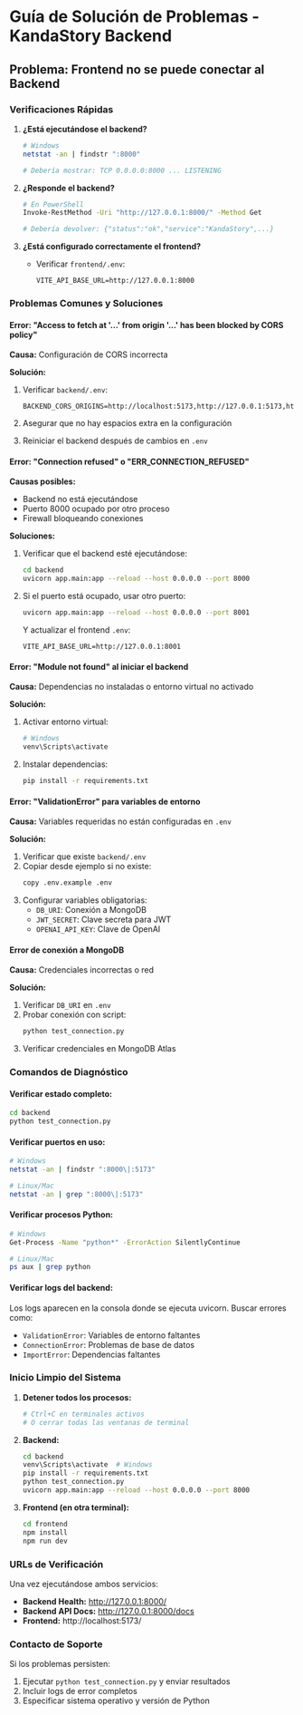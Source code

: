 # Guía de Solución de Problemas - KandaStory Backend

## Problema: Frontend no se puede conectar al Backend

### Verificaciones Rápidas

1. **¿Está ejecutándose el backend?**
   ```bash
   # Windows
   netstat -an | findstr ":8000"
   
   # Debería mostrar: TCP 0.0.0.0:8000 ... LISTENING
   ```

2. **¿Responde el backend?**
   ```bash
   # En PowerShell
   Invoke-RestMethod -Uri "http://127.0.0.1:8000/" -Method Get
   
   # Debería devolver: {"status":"ok","service":"KandaStory",...}
   ```

3. **¿Está configurado correctamente el frontend?**
   - Verificar `frontend/.env`:
     ```env
     VITE_API_BASE_URL=http://127.0.0.1:8000
     ```

### Problemas Comunes y Soluciones

#### Error: "Access to fetch at '...' from origin '...' has been blocked by CORS policy"

**Causa:** Configuración de CORS incorrecta

**Solución:**
1. Verificar `backend/.env`:
   ```env
   BACKEND_CORS_ORIGINS=http://localhost:5173,http://127.0.0.1:5173,http://localhost:5174,http://127.0.0.1:5174
   ```

2. Asegurar que no hay espacios extra en la configuración

3. Reiniciar el backend después de cambios en `.env`

#### Error: "Connection refused" o "ERR_CONNECTION_REFUSED"

**Causas posibles:**
- Backend no está ejecutándose
- Puerto 8000 ocupado por otro proceso
- Firewall bloqueando conexiones

**Soluciones:**
1. Verificar que el backend esté ejecutándose:
   ```bash
   cd backend
   uvicorn app.main:app --reload --host 0.0.0.0 --port 8000
   ```

2. Si el puerto está ocupado, usar otro puerto:
   ```bash
   uvicorn app.main:app --reload --host 0.0.0.0 --port 8001
   ```
   Y actualizar el frontend `.env`:
   ```env
   VITE_API_BASE_URL=http://127.0.0.1:8001
   ```

#### Error: "Module not found" al iniciar el backend

**Causa:** Dependencias no instaladas o entorno virtual no activado

**Solución:**
1. Activar entorno virtual:
   ```bash
   # Windows
   venv\Scripts\activate
   ```

2. Instalar dependencias:
   ```bash
   pip install -r requirements.txt
   ```

#### Error: "ValidationError" para variables de entorno

**Causa:** Variables requeridas no están configuradas en `.env`

**Solución:**
1. Verificar que existe `backend/.env`
2. Copiar desde ejemplo si no existe:
   ```bash
   copy .env.example .env
   ```
3. Configurar variables obligatorias:
   - `DB_URI`: Conexión a MongoDB
   - `JWT_SECRET`: Clave secreta para JWT
   - `OPENAI_API_KEY`: Clave de OpenAI

#### Error de conexión a MongoDB

**Causa:** Credenciales incorrectas o red

**Solución:**
1. Verificar `DB_URI` en `.env`
2. Probar conexión con script:
   ```bash
   python test_connection.py
   ```
3. Verificar credenciales en MongoDB Atlas

### Comandos de Diagnóstico

#### Verificar estado completo:
```bash
cd backend
python test_connection.py
```

#### Verificar puertos en uso:
```bash
# Windows
netstat -an | findstr ":8000\|:5173"

# Linux/Mac
netstat -an | grep ":8000\|:5173"
```

#### Verificar procesos Python:
```bash
# Windows
Get-Process -Name "python*" -ErrorAction SilentlyContinue

# Linux/Mac
ps aux | grep python
```

#### Verificar logs del backend:
Los logs aparecen en la consola donde se ejecuta uvicorn. Buscar errores como:
- `ValidationError`: Variables de entorno faltantes
- `ConnectionError`: Problemas de base de datos
- `ImportError`: Dependencias faltantes

### Inicio Limpio del Sistema

1. **Detener todos los procesos:**
   ```bash
   # Ctrl+C en terminales activos
   # O cerrar todas las ventanas de terminal
   ```

2. **Backend:**
   ```bash
   cd backend
   venv\Scripts\activate  # Windows
   pip install -r requirements.txt
   python test_connection.py
   uvicorn app.main:app --reload --host 0.0.0.0 --port 8000
   ```

3. **Frontend (en otra terminal):**
   ```bash
   cd frontend
   npm install
   npm run dev
   ```

### URLs de Verificación

Una vez ejecutándose ambos servicios:

- **Backend Health:** http://127.0.0.1:8000/
- **Backend API Docs:** http://127.0.0.1:8000/docs
- **Frontend:** http://localhost:5173/

### Contacto de Soporte

Si los problemas persisten:
1. Ejecutar `python test_connection.py` y enviar resultados
2. Incluir logs de error completos
3. Especificar sistema operativo y versión de Python
